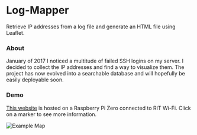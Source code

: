 # Log-Mapper #
Retrieve IP addresses from a log file and generate an HTML file using Leaflet.

### About
January of 2017 I noticed a multitude of failed SSH logins on my server. I decided to collect the IP addresses and find a way to visualize them. The project has now evolved into a searchable database and will hopefully be easily deployable soon.

### Demo
[This website](https://pijunior.student.rit.edu/) is hosted on a Raspberry Pi Zero connected to RIT Wi-Fi. Click on a marker to see more information.

![Example Map](https://lambda.sx/WhO.png "Example Map")
